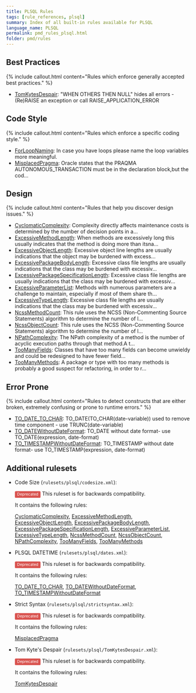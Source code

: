 ```yaml
---
title: PLSQL Rules
tags: [rule_references, plsql]
summary: Index of all built-in rules available for PLSQL
language_name: PLSQL
permalink: pmd_rules_plsql.html
folder: pmd/rules
---
```

## Best Practices

{% include callout.html content="Rules which enforce generally accepted best practices." %}

*   [TomKytesDespair](pmd_rules_plsql_bestpractices.html#tomkytesdespair): "WHEN OTHERS THEN NULL" hides all errors - (Re)RAISE an exception or call RAISE_APPLICATION_ERROR

## Code Style

{% include callout.html content="Rules which enforce a specific coding style." %}

*   [ForLoopNaming](pmd_rules_plsql_codestyle.html#forloopnaming): In case you have loops please name the loop variables more meaningful.
*   [MisplacedPragma](pmd_rules_plsql_codestyle.html#misplacedpragma): Oracle states that the PRAQMA AUTONOMOUS_TRANSACTION must be in the declaration block,but the cod...

## Design

{% include callout.html content="Rules that help you discover design issues." %}

*   [CyclomaticComplexity](pmd_rules_plsql_design.html#cyclomaticcomplexity): Complexity directly affects maintenance costs is determined by the number of decision points in a...
*   [ExcessiveMethodLength](pmd_rules_plsql_design.html#excessivemethodlength): When methods are excessively long this usually indicates that the method is doing more than itsna...
*   [ExcessiveObjectLength](pmd_rules_plsql_design.html#excessiveobjectlength): Excessive object line lengths are usually indications that the object may be burdened with excess...
*   [ExcessivePackageBodyLength](pmd_rules_plsql_design.html#excessivepackagebodylength): Excessive class file lengths are usually indications that the class may be burdened with excessiv...
*   [ExcessivePackageSpecificationLength](pmd_rules_plsql_design.html#excessivepackagespecificationlength): Excessive class file lengths are usually indications that the class may be burdened with excessiv...
*   [ExcessiveParameterList](pmd_rules_plsql_design.html#excessiveparameterlist): Methods with numerous parameters are a challenge to maintain, especially if most of them share th...
*   [ExcessiveTypeLength](pmd_rules_plsql_design.html#excessivetypelength): Excessive class file lengths are usually indications that the class may be burdened with excessiv...
*   [NcssMethodCount](pmd_rules_plsql_design.html#ncssmethodcount): This rule uses the NCSS (Non-Commenting Source Statements) algorithm to determine the number of l...
*   [NcssObjectCount](pmd_rules_plsql_design.html#ncssobjectcount): This rule uses the NCSS (Non-Commenting Source Statements) algorithm to determine the number of l...
*   [NPathComplexity](pmd_rules_plsql_design.html#npathcomplexity): The NPath complexity of a method is the number of acyclic execution paths through that method.A t...
*   [TooManyFields](pmd_rules_plsql_design.html#toomanyfields): Classes that have too many fields can become unwieldy and could be redesigned to have fewer field...
*   [TooManyMethods](pmd_rules_plsql_design.html#toomanymethods): A package or type with too many methods is probably a good suspect for refactoring, in order to r...

## Error Prone

{% include callout.html content="Rules to detect constructs that are either broken, extremely confusing or prone to runtime errors." %}

*   [TO_DATE_TO_CHAR](pmd_rules_plsql_errorprone.html#to_date_to_char): TO_DATE(TO_CHAR(date-variable)) used to remove time component - use TRUNC(date-variable)
*   [TO_DATEWithoutDateFormat](pmd_rules_plsql_errorprone.html#to_datewithoutdateformat): TO_DATE without date format- use TO_DATE(expression, date-format)
*   [TO_TIMESTAMPWithoutDateFormat](pmd_rules_plsql_errorprone.html#to_timestampwithoutdateformat): TO_TIMESTAMP without date format- use TO_TIMESTAMP(expression, date-format)

## Additional rulesets

*   Code Size (`rulesets/plsql/codesize.xml`):

    <span style="border-radius: 0.25em; color: #fff; padding: 0.2em 0.6em 0.3em; display: inline; background-color: #d9534f; font-size: 75%;">Deprecated</span>  This ruleset is for backwards compatibility.

    It contains the following rules:

    [CyclomaticComplexity](pmd_rules_plsql_design.html#cyclomaticcomplexity), [ExcessiveMethodLength](pmd_rules_plsql_design.html#excessivemethodlength), [ExcessiveObjectLength](pmd_rules_plsql_design.html#excessiveobjectlength), [ExcessivePackageBodyLength](pmd_rules_plsql_design.html#excessivepackagebodylength), [ExcessivePackageSpecificationLength](pmd_rules_plsql_design.html#excessivepackagespecificationlength), [ExcessiveParameterList](pmd_rules_plsql_design.html#excessiveparameterlist), [ExcessiveTypeLength](pmd_rules_plsql_design.html#excessivetypelength), [NcssMethodCount](pmd_rules_plsql_design.html#ncssmethodcount), [NcssObjectCount](pmd_rules_plsql_design.html#ncssobjectcount), [NPathComplexity](pmd_rules_plsql_design.html#npathcomplexity), [TooManyFields](pmd_rules_plsql_design.html#toomanyfields), [TooManyMethods](pmd_rules_plsql_design.html#toomanymethods)

*   PLSQL DATETIME (`rulesets/plsql/dates.xml`):

    <span style="border-radius: 0.25em; color: #fff; padding: 0.2em 0.6em 0.3em; display: inline; background-color: #d9534f; font-size: 75%;">Deprecated</span>  This ruleset is for backwards compatibility.

    It contains the following rules:

    [TO_DATE_TO_CHAR](pmd_rules_plsql_errorprone.html#to_date_to_char), [TO_DATEWithoutDateFormat](pmd_rules_plsql_errorprone.html#to_datewithoutdateformat), [TO_TIMESTAMPWithoutDateFormat](pmd_rules_plsql_errorprone.html#to_timestampwithoutdateformat)

*   Strict Syntax (`rulesets/plsql/strictsyntax.xml`):

    <span style="border-radius: 0.25em; color: #fff; padding: 0.2em 0.6em 0.3em; display: inline; background-color: #d9534f; font-size: 75%;">Deprecated</span>  This ruleset is for backwards compatibility.

    It contains the following rules:

    [MisplacedPragma](pmd_rules_plsql_codestyle.html#misplacedpragma)

*   Tom Kyte's Despair (`rulesets/plsql/TomKytesDespair.xml`):

    <span style="border-radius: 0.25em; color: #fff; padding: 0.2em 0.6em 0.3em; display: inline; background-color: #d9534f; font-size: 75%;">Deprecated</span>  This ruleset is for backwards compatibility.

    It contains the following rules:

    [TomKytesDespair](pmd_rules_plsql_bestpractices.html#tomkytesdespair)


